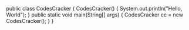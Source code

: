 public class CodesCracker
{
    CodesCracker()
    {
        System.out.println("Hello, World");
    }
    public static void main(String[] args)
    {
        CodesCracker cc = new CodesCracker();
    }
}
